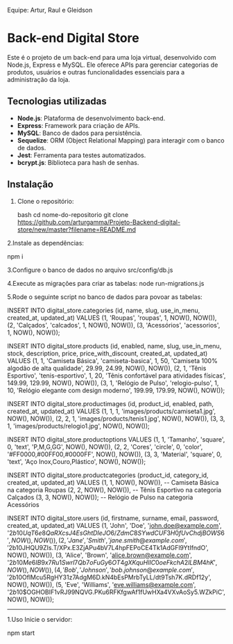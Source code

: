 Equipe: Artur, Raul e Gleidson

# Back-end Digital Store

Este é o projeto de um back-end para uma loja virtual, desenvolvido com Node.js, Express e MySQL. Ele oferece APIs para gerenciar categorias de produtos, usuários e outras funcionalidades essenciais para a administração da loja.

## Tecnologias utilizadas

  - **Node.js**: Plataforma de desenvolvimento back-end.
  - **Express**: Framework para criação de APIs.
  - **MySQL**: Banco de dados para persistência.
  - **Sequelize**: ORM (Object Relational Mapping) para interagir com o banco de dados.
  - **Jest**: Ferramenta para testes automatizados.
  - **bcrypt.js**: Biblioteca para hash de senhas.


## Instalação

1. Clone o repositório:

   bash
   cd nome-do-repositorio
   git clone https://github.com/arturgamma/Projeto-Backend-digital-store/new/master?filename=README.md

2.Instale as dependências:

  npm i
  
3.Configure o banco de dados no arquivo src/config/db.js

4.Execute as migrações para criar as tabelas:
  node run-migrations.js

5.Rode o seguinte script no banco de dados para povoar as tabelas:

 INSERT INTO digital_store.categories (id, name, slug, use_in_menu, created_at, updated_at) VALUES
  (1, 'Roupas', 'roupas', 1, NOW(), NOW()),
  (2, 'Calçados', 'calcados', 1, NOW(), NOW()),
  (3, 'Acessórios', 'acessorios', 1, NOW(), NOW());

INSERT INTO digital_store.products 
  (id, enabled, name, slug, use_in_menu, stock, description, price, price_with_discount, created_at, updated_at) VALUES
  (1, 1, 'Camiseta Básica', 'camiseta-basica', 1, 50, 'Camiseta 100% algodão de alta qualidade', 29.99, 24.99, NOW(), NOW()),
  (2, 1, 'Tênis Esportivo', 'tenis-esportivo', 1, 20, 'Tênis confortável para atividades físicas', 149.99, 129.99, NOW(), NOW()),
  (3, 1, 'Relógio de Pulso', 'relogio-pulso', 1, 10, 'Relógio elegante com design moderno', 199.99, 179.99, NOW(), NOW());


INSERT INTO digital_store.productimages 
  (id, product_id, enabled, path, created_at, updated_at) VALUES
  (1, 1, 1, 'images/products/camiseta1.jpg', NOW(), NOW()),
  (2, 2, 1, 'images/products/tenis1.jpg', NOW(), NOW()),
  (3, 3, 1, 'images/products/relogio1.jpg', NOW(), NOW());


INSERT INTO digital_store.productoptions 
VALUES
  (1, 1, 'Tamanho', 'square', 0, 'text', 'P,M,G,GG', NOW(), NOW()),
  (2, 2, 'Cores', 'circle', 0, 'color', '#FF0000,#00FF00,#0000FF', NOW(), NOW()),
  (3, 3, 'Material', 'square', 0, 'text', 'Aço Inox,Couro,Plástico', NOW(), NOW());

INSERT INTO digital_store.productcategories
(product_id, category_id, created_at, updated_at) VALUES
  (1, 1, NOW(), NOW()), -- Camiseta Básica na categoria Roupas
  (2, 2, NOW(), NOW()), -- Tênis Esportivo na categoria Calçados
  (3, 3, NOW(), NOW()); -- Relógio de Pulso na categoria Acessórios

INSERT INTO digital_store.users (id, firstname, surname, email, password, created_at, updated_at) VALUES
  (1, 'John', 'Doe', 'john.doe@example.com', '$2b$10$UqT6e8QaRXcsJ4EsGhtDIeJO6/ZdmC8SYwdCUF3H0fUvChdjBOWS6', NOW(), NOW()),
  (2, 'Jane', 'Smith', 'jane.smith@example.com', '$2b$10$JHQU9ZIs.T/XPx.E3ZjAPu4bV7L4hpFEPoCE4Tk1AdGFl9YtIfndO', NOW(), NOW()),
  (3, 'Alice', 'Brown', 'alice.brown@example.com', '$2b$10$Me6IB9x7Ru1Swrl7Qb7oFuGy6OT4gXKquHlIC0oeFkchA2lLBM4hK', NOW(), NOW()),
  (4, 'Bob', 'Johnson', 'bob.johnson@example.com', '$2b$10$OflMcu5RgHY31z7AdgM6D.kN4bEsPMrbTyLL/dt9Tsh7K.dRDf12y', NOW(), NOW()),
  (5, 'Eve', 'Williams', 'eve.williams@example.com', '$2b$10$OGHOBIF1vRJ99NQVG.PKu6RFKfgwAf1fUwHXa4VXvAoSy5.WZkPiC', NOW(), NOW());



-----------------------------------------------------------------------------------------------------------------------------------
1.Uso
  Inicie o servidor:

  npm start

